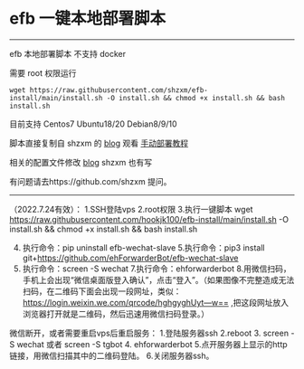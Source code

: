 # efb 一键本地部署脚本
---
efb 本地部署脚本 不支持 docker

需要 root 权限运行

```
wget https://raw.githubusercontent.com/shzxm/efb-install/main/install.sh -O install.sh && chmod +x install.sh && bash install.sh
```

目前支持 Centos7 Ubuntu18/20 Debian8/9/10


脚本直接复制自 shzxm 的 [blog](https://blog.shzxm.com) 观看 [手动部署教程](https://blog.shzxm.com/2020/12/31/efb/) 

相关的配置文件修改 [blog](https://blog.shzxm.com) shzxm 也有写

有问题请去https://github.com/shzxm 提问。

---------------------------------------
（2022.7.24有效）：
1.SSH登陆vps
2.root权限
3.执行一键脚本
wget https://raw.githubusercontent.com/hookjk100/efb-install/main/install.sh -O install.sh && chmod +x install.sh && bash install.sh

4. 执行命令：pip uninstall efb-wechat-slave
5.执行命令：pip3 install git+https://github.com/ehForwarderBot/efb-wechat-slave
6. 执行命令：screen -S wechat
7.执行命令：ehforwarderbot
8.用微信扫码，手机上会出现“微信桌面版登入确认”，点击“登入”。（如果图像不完整造成无法扫码，在二维码下面会出现一段网址，类似：https://login.weixin.we.com/qrcode/hghgyghUyt—w==
,把这段网址放入浏览器打开就是二维码，然后迅速用微信扫码登录。）


微信断开，或者需要重启vps后重启服务：
1.登陆服务器ssh
2.reboot
3. screen -S wechat 或者 screen -S tgbot
4. ehforwarderbot
5.点开服务器上显示的http链接，用微信扫描其中的二维码登陆。
6.关闭服务器ssh。




















